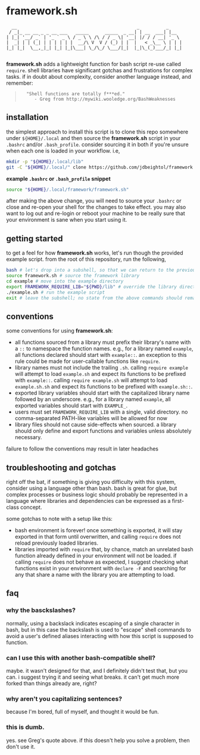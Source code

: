 # framework.sh

```
  __                                             _          _     
 / _|_ __ __ _ _ __ ___   _____      _____  _ __| | __  ___| |__  
| |_| '__/ _` | '_ ` _ \ / _ \ \ /\ / / _ \| '__| |/ / / __| '_ \ 
|  _| | | (_| | | | | | |  __/\ V  V / (_) | |  |   < _\__ \ | | |
|_| |_|  \__,_|_| |_| |_|\___| \_/\_/ \___/|_|  |_|\_(_)___/_| |_|
                                                                  
```

**framework.sh** adds a lightweight function for bash script re-use called
`require`.  shell libraries have significant gotchas and frustrations for
complex tasks.  if in doubt about complexity, consider another language instead,
and remember:

>       "Shell functions are totally f***ed."
>          - Greg from http://mywiki.wooledge.org/BashWeaknesses

## installation

the simplest approach to install this script is to clone this repo somewhere
under `${HOME}/.local` and then source the **framework.sh** script in your
`.bashrc` and/or `.bash_profile`. consider sourcing it in both if you're unsure
when each one is loaded in your workflow.  i.e,

```bash
mkdir -p "${HOME}/.local/lib"
git -C "${HOME}/.local/" clone https://github.com/jdbeightol/framework.git
```

**example `.bashrc` or `.bash_profile` snippet**
```bash
source "${HOME}/.local/framework/framework.sh"
```

after making the above change, you will need to source your `.bashrc` or close
and re-open your shell for the changes to take effect.  you may also want to log
out and re-login or reboot your machine to be really sure that your environment
is sane when you start using it.

## getting started

to get a feel for how **framework.sh** works, let's run though the provided
example script.  from the root of this repository, run the following,

```bash
bash # let's drop into a subshell, so that we can return to the previous state easily
source framework.sh # source the framework library
cd example # move into the example directory
export FRAMEWORK_REQUIRE_LIB="${PWD}/lib" # override the library directory for this example
./example.sh # run the example script
exit # leave the subshell; no state from the above commands should remain
```

## conventions

some conventions for using **framework.sh**:
- all functions sourced from a library must prefix their library's name with a
  `::` to namespace the function names.  e.g., for a library named  `example`,
  all functions declared should start with `example::`.  an exception to this
  rule could be made for user-callable functions like `require`.
- library names must not include the trailing `.sh`.  calling `require example`
  will attempt to load `example.sh` and expect its functions to be prefixed with
  `example::`.  calling `require example.sh` will attempt to load
  `example.sh.sh` and expect its functions to be prefixed with `example.sh::`.
- exported library variables should start with the capitalized library name
  followed by an underscore.  e.g., for a library named `example`, all exported
  variables should start with `EXAMPLE_`.
- users must set `FRAMEWORK_REQUIRE_LIB` with a single, valid directory. no
  comma-separated PATH-like variables will be allowed for now
- library files should not cause side-effects when sourced.  a library should
  only define and export functions and variables unless absolutely necessary.

failure to follow the conventions may result in later headaches

## troubleshooting and gotchas

right off the bat, if something is giving you difficulty with this system,
consider using a language other than bash.  bash is great for glue, but complex
processes or business logic should probably be represented in a language where
libraries and dependencies can be expressed as a first-class concept.

some gotchas to note with a setup like this:
- bash environment is forever!  once something is exported, it will stay
  exported in that form until overwritten, and calling `require` does not
  reload previously loaded libraries.
- libraries imported with `require` that, by chance, match an unrelated bash
  function already defined in your environment will not be loaded.  if calling
  `require` does not behave as expected, I suggest checking what functions exist
  in your environment with `declare -F` and searching for any that share a name
  with the library you are attempting to load.

## faq

### why the basckslashes?

normally, using a backslack indicates escaping of a single character in bash,
but in this case the backslash is used to "escape" shell commands to avoid a
user's defined aliases interacting with how this script is supposed to function.

### can I use this with another bash-compatible shell?

maybe.  it wasn't designed for that, and I definitely didn't test that, but you
can.  i suggest trying it and seeing what breaks.  it can't get much more forked
than things already are, right?

### why aren't you capitalizing sentences?

because I'm bored, full of myself, and thought it would be fun.

### this is dumb.

yes.  see Greg's quote above.  if this doesn't help you solve a problem, then
don't use it.
